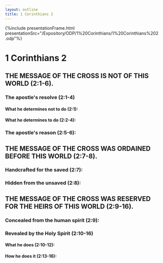 ```yaml
---
layout: outline
title: 1 Corinthians 2
---
```

{%include presentationFrame.html presentationSrc="/Expository/ODP/1%20Corinthians/1%20Corinthians%202.odp"%}

# 1 Corinthians 2 
## THE MESSAGE OF THE CROSS IS NOT OF THIS WORLD (2:1-6). 
###  The apostle\'s resolve (2:1-4) 
####  What he determines not to do (2:1): 
####  What he determines to do (2:2-4): 
###  The apostle\'s reason (2:5-6): 
## THE MESSAGE OF THE CROSS WAS ORDAINED BEFORE THIS WORLD (2:7-8). 
###  Handcrafted for the saved (2:7): 
###  Hidden from the unsaved (2:8): 
## THE MESSAGE OF THE CROSS WAS RESERVED FOR THE HEIRS OF THIS WORLD (2:9-16). 
###  Concealed from the human spirit (2:9): 
###  Revealed by the Holy Spirit (2:10-16) 
####  What he does (2:10-12): 
####  How he does it (2:13-16): 
